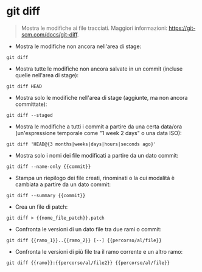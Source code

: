 # git diff

> Mostra le modifiche ai file tracciati.
> Maggiori informazioni: <https://git-scm.com/docs/git-diff>.

- Mostra le modifiche non ancora nell'area di stage:

`git diff`

- Mostra tutte le modifiche non ancora salvate in un commit (incluse quelle nell'area di stage):

`git diff HEAD`

- Mostra solo le modifiche nell'area di stage (aggiunte, ma non ancora committate):

`git diff --staged`

- Mostra le modifiche a tutti i commit a partire da una certa data/ora (un'espressione temporale come "1 week 2 days" o una data ISO):

`git diff 'HEAD@{3 months|weeks|days|hours|seconds ago}'`

- Mostra solo i nomi dei file modificati a partire da un dato commit:

`git diff --name-only {{commit}}`

- Stampa un riepilogo dei file creati, rinominati o la cui modalità è cambiata a partire da un dato commit:

`git diff --summary {{commit}}`

- Crea un file di patch:

`git diff > {{nome_file_patch}}.patch`

- Confronta le versioni di un dato file tra due rami o commit:

`git diff {{ramo_1}}..{{ramo_2}} [--] {{percorso/al/file}}`

- Confronta le versioni di più file tra il ramo corrente e un altro ramo:

`git diff {{ramo}}:{{percorso/al/file2}} {{percorso/al/file}}`
